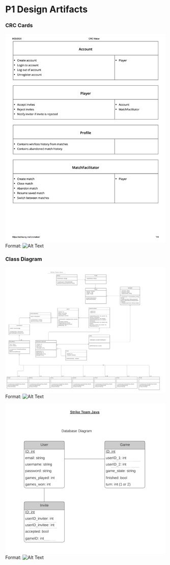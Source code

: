 # P1 Design Artifacts

### CRC Cards
![P1 CRC Cards](P1-CRC.png)
Format: ![Alt Text](url)

### Class Diagram
![P1 Class Diagram](P1-Class-Diagram.png)
Format: ![Alt Text](url)

![P1 Database Diagram](P1-Database-Diagram.png)
Format: ![Alt Text](url)